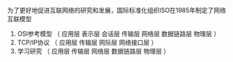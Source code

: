 为了更好地促进互联网络的研究和发展，国际标准化组织ISO在1985年制定了网络互联模型
1. OSI参考模型 （ 应用层 表示层 会话层 传输层 网络层 数据链路层 物理层 ）
2. TCP/IP协议 （  应用层 传输层 网际层 网络接口层 ）
3. 学习研究 （ 应用层 传输层 网络层 数据链路层 物理层 ）